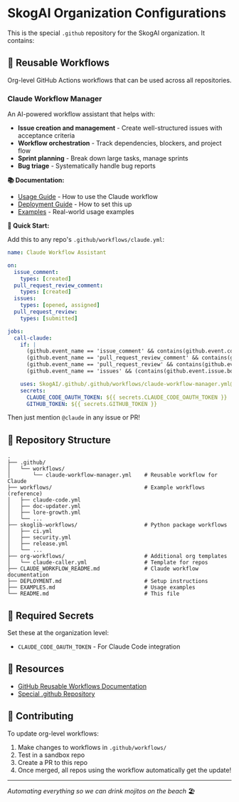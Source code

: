 # SkogAI Organization Configurations

This is the special `.github` repository for the SkogAI organization. It contains:

## 🤖 Reusable Workflows

Org-level GitHub Actions workflows that can be used across all repositories.

### Claude Workflow Manager

An AI-powered workflow assistant that helps with:
- **Issue creation and management** - Create well-structured issues with acceptance criteria
- **Workflow orchestration** - Track dependencies, blockers, and project flow
- **Sprint planning** - Break down large tasks, manage sprints
- **Bug triage** - Systematically handle bug reports

**📚 Documentation:**
- [Usage Guide](CLAUDE_WORKFLOW_README.md) - How to use the Claude workflow
- [Deployment Guide](DEPLOYMENT.md) - How to set this up
- [Examples](EXAMPLES.md) - Real-world usage examples

**🚀 Quick Start:**

Add this to any repo's `.github/workflows/claude.yml`:

```yaml
name: Claude Workflow Assistant

on:
  issue_comment:
    types: [created]
  pull_request_review_comment:
    types: [created]
  issues:
    types: [opened, assigned]
  pull_request_review:
    types: [submitted]

jobs:
  call-claude:
    if: |
      (github.event_name == 'issue_comment' && contains(github.event.comment.body, '@claude')) ||
      (github.event_name == 'pull_request_review_comment' && contains(github.event.comment.body, '@claude')) ||
      (github.event_name == 'pull_request_review' && contains(github.event.review.body, '@claude')) ||
      (github.event_name == 'issues' && (contains(github.event.issue.body, '@claude') || contains(github.event.issue.title, '@claude')))

    uses: SkogAI/.github/.github/workflows/claude-workflow-manager.yml@main
    secrets:
      CLAUDE_CODE_OAUTH_TOKEN: ${{ secrets.CLAUDE_CODE_OAUTH_TOKEN }}
      GITHUB_TOKEN: ${{ secrets.GITHUB_TOKEN }}
```

Then just mention `@claude` in any issue or PR!

## 📁 Repository Structure

```
.
├── .github/
│   └── workflows/
│       └── claude-workflow-manager.yml    # Reusable workflow for Claude
├── workflows/                             # Example workflows (reference)
│   ├── claude-code.yml
│   ├── doc-updater.yml
│   ├── lore-growth.yml
│   └── ...
├── skoglib-workflows/                     # Python package workflows
│   ├── ci.yml
│   ├── security.yml
│   ├── release.yml
│   └── ...
├── org-workflows/                         # Additional org templates
│   └── claude-caller.yml                  # Template for repos
├── CLAUDE_WORKFLOW_README.md              # Claude workflow documentation
├── DEPLOYMENT.md                          # Setup instructions
├── EXAMPLES.md                            # Usage examples
└── README.md                              # This file
```

## 🔐 Required Secrets

Set these at the organization level:
- `CLAUDE_CODE_OAUTH_TOKEN` - For Claude Code integration

## 📖 Resources

- [GitHub Reusable Workflows Documentation](https://docs.github.com/en/actions/using-workflows/reusing-workflows)
- [Special .github Repository](https://docs.github.com/en/organizations/collaborating-with-groups-in-organizations/customizing-your-organizations-profile)

## 🤝 Contributing

To update org-level workflows:
1. Make changes to workflows in `.github/workflows/`
2. Test in a sandbox repo
3. Create a PR to this repo
4. Once merged, all repos using the workflow automatically get the update!

---

*Automating everything so we can drink mojitos on the beach* 🏖️
